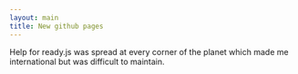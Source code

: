 ```yaml
---
layout: main
title: New github pages
---
```

Help for ready.js was spread at every corner of the planet which made me international but was difficult to maintain.
